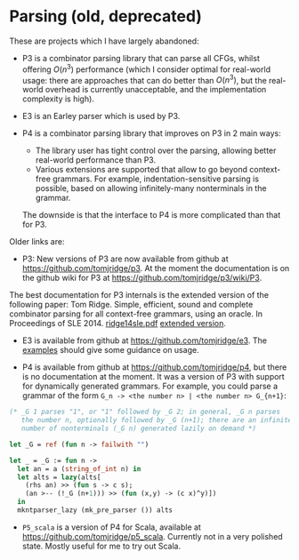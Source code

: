 # Parsing (old, deprecated)

These are projects which I have largely abandoned:

  * P3 is a combinator parsing library that can parse all CFGs, whilst
    offering $O(n^3)$ performance (which I consider optimal for
    real-world usage: there are approaches that can do better than
    $O(n^3)$, but the real-world overhead is currently unacceptable,
    and the implementation complexity is high).

  * E3 is an Earley parser which is used by P3.

  * P4 is a combinator parsing library that improves on P3 in 2 main ways:
    * The library user has tight control over the parsing, allowing
      better real-world performance than P3.
    * Various extensions are supported that allow to go beyond
      context-free grammars. For example, indentation-sensitive
      parsing is possible, based on allowing infinitely-many
      nonterminals in the grammar.

    The downside is that the interface to P4 is more complicated than that for P3.


Older links are:

- P3: New versions of P3 are now available from github at
<https://github.com/tomjridge/p3>. At the moment the documentation is
on the github wiki for P3 at <https://github.com/tomjridge/p3/wiki/P3>.

The best documentation for P3 internals is the extended version of the
following paper: Tom Ridge.  Simple, efficient, sound and complete
combinator parsing for all context-free grammars, using an oracle. In
Proceedings of SLE 2014. [ridge14sle.pdf](resources/doc/ridge14sle.pdf)
[extended version](resources/doc/ridge14sle_extended.pdf).


- E3 is available from github at
<https://github.com/tomjridge/e3>. The
[examples](https://github.com/tomjridge/e3/blob/master/src/e3_examples.ml)
should give some guidance on usage.

- P4 is available from github at <https://github.com/tomjridge/p4>,
but there is no documentation at the moment. It was a version of P3
with support for dynamically generated grammars. For example, you
could parse a grammar of the form `G_n -> <the number n> | <the number
n> G_{n+1}`:

```ocaml
(* _G 1 parses "1", or "1" followed by _G 2; in general, _G n parses
   the number n, optionally followed by _G (n+1); there are an infinite
   number of nonterminals (_G n) generated lazily on demand *)

let _G = ref (fun n -> failwith "")

let _ = _G := fun n -> 
  let an = a (string_of_int n) in
  let alts = lazy(alts[
    (rhs an) >> (fun s -> c s);
    (an >-- (!_G (n+1))) >> (fun (x,y) -> (c x)^y)])
  in
  mkntparser_lazy (mk_pre_parser ()) alts
```

- `P5_scala` is a version of P4 for Scala, available at
<https://github.com/tomjridge/p5_scala>. Currently not in a very
polished state. Mostly useful for me to try out Scala.
